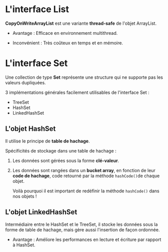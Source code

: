 # L'interface List<E>

**CopyOnWriteArrayList<E>** est une variante **thread-safe** de l'objet ArrayList.

- Avantage : Efficace en environnement multithread.

- Inconvénient : Très coûteux en temps et en mémoire.

# L'interface Set<E>
Une collection de type **Set** représente une structure qui ne supporte pas les valeurs dupliquées.

3 implémentations générales facilement utilisables de l'interface Set :
- TreeSet<E>
- HashSet<E>
- LinkedHashSet<E>

## L'objet HashSet<E>
Il utilise le principe de **table de hachage**.

Spécificités de stockage dans une table de hachage :
1. Les données sont gérées sous la forme **clé-valeur**.
2. Les données sont rangées dans un **bucket array**, en fonction de leur **code de hachage**, code retourné par la méthode `hashCode()`de chaque objet.

    Voilà pourquoi il est important de redéfinir la méthode `hashCode()` dans nos objets !

## L'objet LinkedHashSet<E>
Intermédiaire entre le HashSet<E> et le TreeSet<E>, il stocke les données sous la forme de table de hachage, mais gère aussi l'insertion de façon ordonnée.

- Avantage : Améliore les performances en lecture et écriture par rapport à HashSet<E>.